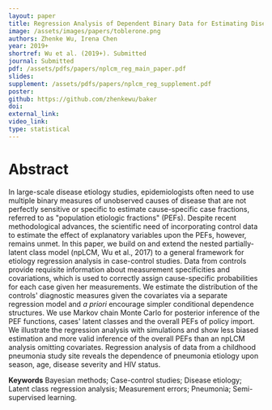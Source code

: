 ```yaml
---
layout: paper
title: Regression Analysis of Dependent Binary Data for Estimating Disease Etiology from Case-Control Studies
image: /assets/images/papers/toblerone.png
authors: Zhenke Wu, Irena Chen
year: 2019+
shortref: Wu et al. (2019+). Submitted
journal: Submitted
pdf: /assets/pdfs/papers/nplcm_reg_main_paper.pdf
slides: 
supplement: /assets/pdfs/papers/nplcm_reg_supplement.pdf  
poster: 
github: https://github.com/zhenkewu/baker
doi: 
external_link: 
video_link: 
type: statistical
---
```


# Abstract

In large-scale disease etiology studies, epidemiologists often need to use multiple binary measures of unobserved causes of disease that are not perfectly sensitive or specific to estimate cause-specific case fractions, referred to as "population etiologic fractions" (PEFs). Despite recent methodological advances, the scientific need of incorporating control data to estimate the effect of explanatory variables upon the PEFs, however, remains unmet. In this paper, we build on and extend the nested partially-latent class model (npLCM, Wu et al., 2017) to a general framework for etiology regression analysis in case-control studies. Data from controls provide requisite information about measurement specificities and covariations, which is used to correctly assign cause-specific probabilities for each case given her measurements. We estimate the distribution of the controls' diagnostic measures given the covariates via a separate regression model and _a priori_ encourage simpler conditional dependence structures. We use Markov chain Monte Carlo for posterior inference of the PEF functions, cases' latent classes and the overall PEFs of policy import. We illustrate the regression analysis with simulations and show less biased estimation and more valid inference of the overall PEFs than an npLCM analysis omitting covariates. Regression analysis of data from a childhood pneumonia study site reveals the dependence of pneumonia etiology upon season, age, disease severity and HIV status.



**Keywords** Bayesian methods; Case-control studies; Disease etiology; Latent class regression analysis; Measurement errors; Pneumonia; Semi-supervised learning.